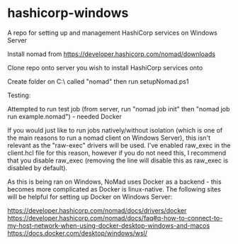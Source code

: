 # hashicorp-windows
A repo for setting up and management HashiCorp services on Windows Server

Install nomad from https://developer.hashicorp.com/nomad/downloads

Clone repo onto server you wish to install HashiCorp services onto

Create folder on C:\ called "nomad" then run setupNomad.ps1

Testing:

Attempted to run test job (from server, run "nomad job init" then "nomad job run example.nomad") - needed Docker

If you would just like to run jobs natively/without isolation (which is one of the main reasons to run a nomad client on Windows Server), this isn't relevant as the "raw-exec" drivers will be used. I've enabled raw_exec in the client.hcl file for this reason, however if you do not need this, I recommend that you disable raw_exec (removing the line will disable this as raw_exec is disabled by default).

As this is being ran on Windows, NoMad uses Docker as a backend - this becomes more complicated as Docker is linux-native. The following sites will be helpful for setting up Docker on Windows Server:

https://developer.hashicorp.com/nomad/docs/drivers/docker
https://developer.hashicorp.com/nomad/docs/faq#q-how-to-connect-to-my-host-network-when-using-docker-desktop-windows-and-macos
https://docs.docker.com/desktop/windows/wsl/




